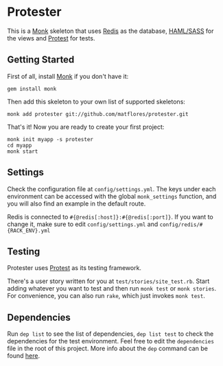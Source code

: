 Protester
=============

This is a [Monk](http://monkrb.com) skeleton that uses [Redis](http://code.google.com/p/redis) as the database, [HAML/SASS](http://haml-lang.com/) for the views and [Protest](http://matflores.github.com/protest/) for tests.

Getting Started
---------------

First of all, install [Monk](http://monkrb.com) if you don't have it:

    gem install monk

Then add this skeleton to your own list of supported skeletons:

    monk add protester git://github.com/matflores/protester.git

That's it! Now you are ready to create your first project:

    monk init myapp -s protester
    cd myapp
    monk start

Settings
--------

Check the configuration file at `config/settings.yml`. The keys under each environment can be accessed with the global `monk_settings` function, and you will also find an example in the default route.

Redis is connected to `#{@redis[:host]}:#{@redis[:port]}`. If you want to change it, make sure to edit `config/settings.yml` and `config/redis/#{RACK_ENV}.yml`

Testing
-------

Protester uses [Protest](http://matflores.github.com/protest/) as its testing framework.

There's a user story written for you at `test/stories/site_test.rb`. Start adding whatever you want to test and then run `monk test` or `monk stories`. For convenience, you can also run `rake`, which just invokes `monk test`.

Dependencies
------------

Run `dep list` to see the list of dependencies, `dep list test` to check the dependencies for the test environment. Feel free to edit the `dependencies` file in the root of this project. More info about the `dep` command can be found [here](http://github.com/djanowski/dependencies).
